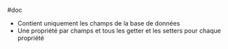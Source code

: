 #doc
* Contient uniquement les champs de la base de données
* Une propriété par champs et tous les getter et les setters pour chaque propriété